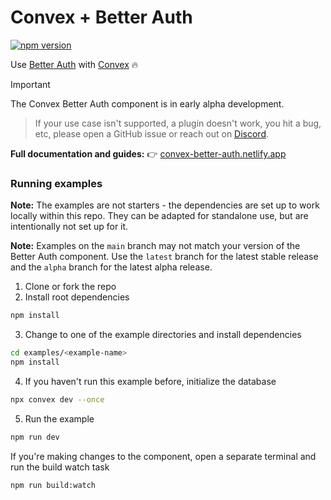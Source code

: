 # Convex + Better Auth

[![npm version](https://badge.fury.io/js/@convex-dev%2Fbetter-auth.svg)](https://badge.fury.io/js/@convex-dev/better-auth)

<!-- START: Include on https://convex.dev/components -->

Use [Better Auth](https://better-auth.com) with [Convex](https://www.convex.dev)
🔥

> [!IMPORTANT]
> The Convex Better Auth component is in early alpha development.

> If your use case isn't supported, a plugin doesn't work, you hit a bug, etc, please open a GitHub issue or reach out on [Discord](https://discord.gg/convex).

**Full documentation and guides:**
👉 [convex-better-auth.netlify.app](https://convex-better-auth.netlify.app)

### Running examples

**Note:** The examples are not starters - the dependencies are set up to work
locally within this repo. They can be adapted for standalone use, but are
intentionally not set up for it.

**Note:** Examples on the `main` branch may not match your version of the Better
Auth component. Use the `latest` branch for the latest stable release and the
`alpha` branch for the latest alpha release.

1. Clone or fork the repo
2. Install root dependencies

```bash
npm install
```

3. Change to one of the example directories and install dependencies

```bash
cd examples/<example-name>
npm install
```

4. If you haven't run this example before, initialize the database

```bash
npx convex dev --once
```

5. Run the example

```bash
npm run dev
```

If you're making changes to the component, open a separate terminal
and run the build watch task

```bash
npm run build:watch
```

<!-- END: Include on https://convex.dev/components -->
